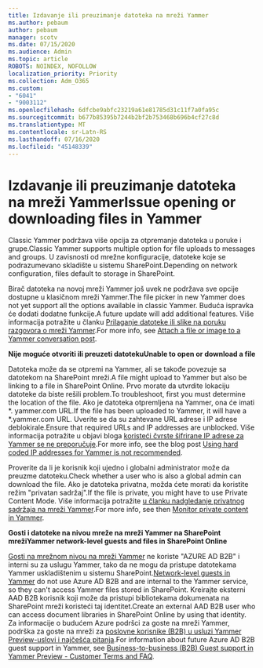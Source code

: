 ```yaml
---
title: Izdavanje ili preuzimanje datoteka na mreži Yammer
ms.author: pebaum
author: pebaum
manager: scotv
ms.date: 07/15/2020
ms.audience: Admin
ms.topic: article
ROBOTS: NOINDEX, NOFOLLOW
localization_priority: Priority
ms.collection: Adm_O365
ms.custom:
- "6041"
- "9003112"
ms.openlocfilehash: 6dfcbe9abfc23219a61e81785d31c11f7a0fa95c
ms.sourcegitcommit: b677b85395b7244b2bf2b753468b696b4cf27c8d
ms.translationtype: MT
ms.contentlocale: sr-Latn-RS
ms.lasthandoff: 07/16/2020
ms.locfileid: "45148339"
---
```

# <a name="issue-opening-or-downloading-files-in-yammer"></a><span data-ttu-id="07593-102">Izdavanje ili preuzimanje datoteka na mreži Yammer</span><span class="sxs-lookup"><span data-stu-id="07593-102">Issue opening or downloading files in Yammer</span></span>

<span data-ttu-id="07593-103">Classic Yammer podržava više opcija za otpremanje datoteka u poruke i grupe.</span><span class="sxs-lookup"><span data-stu-id="07593-103">Classic Yammer supports multiple option for file uploads to messages and groups.</span></span> <span data-ttu-id="07593-104">U zavisnosti od mrežne konfiguracije, datoteke koje se podrazumevano skladište u sistemu SharePoint.</span><span class="sxs-lookup"><span data-stu-id="07593-104">Depending on network configuration, files default to storage in SharePoint.</span></span>

<span data-ttu-id="07593-105">Birač datoteka na novoj mreži Yammer još uvek ne podržava sve opcije dostupne u klasičnom mreži Yammer.</span><span class="sxs-lookup"><span data-stu-id="07593-105">The file picker in new Yammer does not yet support all the options available in classic Yammer.</span></span> <span data-ttu-id="07593-106">Buduća ispravka će dodati dodatne funkcije.</span><span class="sxs-lookup"><span data-stu-id="07593-106">A future update will add additional features.</span></span> <span data-ttu-id="07593-107">Više informacija potražite u članku [Prilaganje datoteke ili slike na poruku razgovora o mreži Yammer](https://support.microsoft.com/office/attach-a-file-or-image-to-a-yammer-conversation-post-8d2d17f7-8f37-4535-961e-518d751be7e8).</span><span class="sxs-lookup"><span data-stu-id="07593-107">For more info, see [Attach a file or image to a Yammer conversation post](https://support.microsoft.com/office/attach-a-file-or-image-to-a-yammer-conversation-post-8d2d17f7-8f37-4535-961e-518d751be7e8).</span></span>

<span data-ttu-id="07593-108">**Nije moguće otvoriti ili preuzeti datoteku**</span><span class="sxs-lookup"><span data-stu-id="07593-108">**Unable to open or download a file**</span></span>  

<span data-ttu-id="07593-109">Datoteka može da se otpremi na Yammer, ali se takođe povezuje sa datotekom na SharePoint mreži.</span><span class="sxs-lookup"><span data-stu-id="07593-109">A file might upload to Yammer but also be linking to a file in SharePoint Online.</span></span> <span data-ttu-id="07593-110">Prvo morate da utvrdite lokaciju datoteke da biste rešili problem.</span><span class="sxs-lookup"><span data-stu-id="07593-110">To troubleshoot, first you must determine the location of the file.</span></span> <span data-ttu-id="07593-111">Ako je datoteka otpremljena na Yammer, ona će imati \*. yammer.com URL.</span><span class="sxs-lookup"><span data-stu-id="07593-111">If the file has been uploaded to Yammer, it will have a \*.yammer.com URL.</span></span> <span data-ttu-id="07593-112">Uverite se da su zahtevane URL adrese i IP adrese deblokirale.</span><span class="sxs-lookup"><span data-stu-id="07593-112">Ensure that required URLs and IP addresses are unblocked.</span></span> <span data-ttu-id="07593-113">Više informacija potražite u objavi bloga [koristeći čvrste šifrirane IP adrese za Yammer se ne preporučuje](https://techcommunity.microsoft.com/t5/yammer-blog/using-hard-coded-ip-addresses-for-yammer-is-not-recommended/ba-p/276592).</span><span class="sxs-lookup"><span data-stu-id="07593-113">For more info, see the blog post [Using hard coded IP addresses for Yammer is not recommended](https://techcommunity.microsoft.com/t5/yammer-blog/using-hard-coded-ip-addresses-for-yammer-is-not-recommended/ba-p/276592).</span></span>

<span data-ttu-id="07593-114">Proverite da li je korisnik koji ujedno i globalni administrator može da preuzme datoteku.</span><span class="sxs-lookup"><span data-stu-id="07593-114">Check whether a user who is also a global admin can download the file.</span></span> <span data-ttu-id="07593-115">Ako je datoteka privatna, možda ćete morati da koristite režim "privatan sadržaj".</span><span class="sxs-lookup"><span data-stu-id="07593-115">If the file is private, you might have to use Private Content Mode.</span></span> <span data-ttu-id="07593-116">Više informacija potražite [u članku nadgledanje privatnog sadržaja na mreži Yammer](https://docs.microsoft.com/yammer/manage-security-and-compliance/monitor-private-content).</span><span class="sxs-lookup"><span data-stu-id="07593-116">For more info, see then [Monitor private content in Yammer](https://docs.microsoft.com/yammer/manage-security-and-compliance/monitor-private-content).</span></span>  

<span data-ttu-id="07593-117">**Gosti i datoteke na nivou mreže na mreži Yammer na SharePoint mreži**</span><span class="sxs-lookup"><span data-stu-id="07593-117">**Yammer network-level guests and files in SharePoint Online**</span></span>  

<span data-ttu-id="07593-118">[Gosti na mrežnom nivou na mreži Yammer](https://docs.microsoft.com/yammer/manage-yammer-users/add-block-or-remove-users#invite-guests) ne koriste "AZURE AD B2B" i interni su za uslugu Yammer, tako da ne mogu da pristupe datotekama Yammer uskladištenim u sistemu SharePoint.</span><span class="sxs-lookup"><span data-stu-id="07593-118">[Network-level guests in Yammer](https://docs.microsoft.com/yammer/manage-yammer-users/add-block-or-remove-users#invite-guests) do not use Azure AD B2B and are internal to the Yammer service, so they can't access Yammer files stored in SharePoint.</span></span> <span data-ttu-id="07593-119">Kreirajte eksterni AAD B2B korisnik koji može da pristupi bibliotekama dokumenata na SharePoint mreži koristeći taj identitet.</span><span class="sxs-lookup"><span data-stu-id="07593-119">Create an external AAD B2B user who can access document libraries in SharePoint Online by using that identity.</span></span> <span data-ttu-id="07593-120">Za informacije o budućem Azure podršci za goste na mreži Yammer, podrška za goste na mreži za [poslovne korisnike (B2B) u usluzi Yammer Preview-uslovi i najčešća pitanja](https://docs.microsoft.com/yammer/get-started-with-yammer/azure-ad-b2b-guests-yammer).</span><span class="sxs-lookup"><span data-stu-id="07593-120">For information about future Azure AD B2B guest support in Yammer, see [Business-to-business (B2B) Guest support in Yammer Preview - Customer Terms and FAQ](https://docs.microsoft.com/yammer/get-started-with-yammer/azure-ad-b2b-guests-yammer).</span></span>